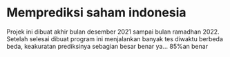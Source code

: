 # Memprediksi saham indonesia

Projek ini dibuat akhir bulan desember 2021 sampai bulan ramadhan 2022.
Setelah selesai dibuat program ini menjalankan banyak tes diwaktu berbeda beda, keakuratan prediksinya sebagian besar benar ya... 85%an benar
